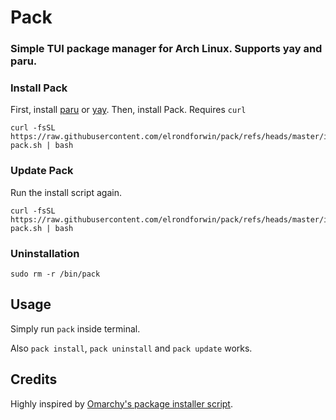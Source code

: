 # Pack
### Simple TUI package manager for Arch Linux. Supports yay and paru.

### Install Pack
First, install [paru](https://github.com/Morganamilo/paru) or [yay](https://github.com/Jguer/yay).
Then, install Pack.
Requires ``curl``
```
curl -fsSL https://raw.githubusercontent.com/elrondforwin/pack/refs/heads/master/install-pack.sh | bash
```

### Update Pack
Run the install script again.
```
curl -fsSL https://raw.githubusercontent.com/elrondforwin/pack/refs/heads/master/install-pack.sh | bash
```
### Uninstallation
```
sudo rm -r /bin/pack
```

## Usage
Simply run ``pack`` inside terminal.

Also ``pack install``, ``pack uninstall`` and ``pack update`` works.

## Credits
Highly inspired by [Omarchy's package installer script](https://github.com/basecamp/omarchy/blob/master/bin/omarchy-pkg-install).
